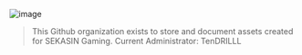 ![image](https://github.com/SEKASIN/.github/assets/32621403/b1b93887-8a21-4722-9ed3-455a564f2867)

> This Github organization exists to store and document assets created for SEKASIN Gaming.
> Current Administrator: TenDRILLL
